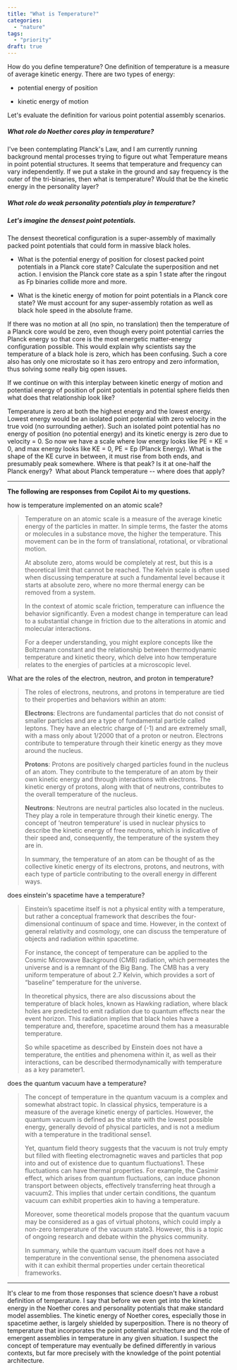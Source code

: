 ```yaml
---
title: "What is Temperature?"
categories: 
  - "nature"
tags: 
  - "priority"
draft: true
---
```


How do you define temperature? One definition of temperature is a measure of average kinetic energy. There are two types of energy:

- potential energy of position

- kinetic energy of motion

Let's evaluate the definition for various point potential assembly scenarios.

##### What role do Noether cores play in temperature?

I've been contemplating Planck's Law, and I am currently running background mental processes trying to figure out what Temperature means in point potential structures. It seems that temperature and frequency can vary independently. If we put a stake in the ground and say frequency is the outer of the tri-binaries, then what is temperature? Would that be the kinetic energy in the personality layer?

##### What role do weak personality potentials play in temperature?

##### Let's imagine the densest point potentials.

The densest theoretical configuration is a super-assembly of maximally packed point potentials that could form in massive black holes.

- What is the potential energy of position for closest packed point potentials in a Planck core state? Calculate the superposition and net action. I envision the Planck core state as a spin 1 state after the ringout as Fp binaries collide more and more.

- What is the kinetic energy of motion for point potentials in a Planck core state? We must account for any super-assembly rotation as well as black hole speed in the absolute frame.

If there was no motion at all (no spin, no translation) then the temperature of a Planck core would be zero, even though every point potential carries the Planck energy so that core is the most energetic matter-energy configuration possible. This would explain why scientists say the temperature of a black hole is zero, which has been confusing. Such a core also has only one microstate so it has zero entropy and zero information, thus solving some really big open issues.

If we continue on with this interplay between kinetic energy of motion and potential energy of position of point potentials in potential sphere fields then what does that relationship look like?

Temperature is zero at both the highest energy and the lowest energy. Lowest energy would be an isolated point potential with zero velocity in the true void (no surrounding aether). Such an isolated point potential has no energy of position (no potential energy) and its kinetic energy is zero due to velocity = 0. So now we have a scale where low energy looks like PE = KE = 0, and max energy looks like KE = 0, PE = Ep (Planck Energy). What is the shape of the KE curve in between, it must rise from both ends, and presumably peak somewhere. Where is that peak? Is it at one-half the Planck energy?  What about Planck temperature -- where does that apply?

* * *

**The following are responses from Copilot Ai to my questions.**

how is temperature implemented on an atomic scale?

> Temperature on an atomic scale is a measure of the average kinetic energy of the particles in matter. In simple terms, the faster the atoms or molecules in a substance move, the higher the temperature. This movement can be in the form of translational, rotational, or vibrational motion.
> 
> At absolute zero, atoms would be completely at rest, but this is a theoretical limit that cannot be reached. The Kelvin scale is often used when discussing temperature at such a fundamental level because it starts at absolute zero, where no more thermal energy can be removed from a system.
> 
> In the context of atomic scale friction, temperature can influence the behavior significantly. Even a modest change in temperature can lead to a substantial change in friction due to the alterations in atomic and molecular interactions.
> 
> For a deeper understanding, you might explore concepts like the Boltzmann constant and the relationship between thermodynamic temperature and kinetic theory, which delve into how temperature relates to the energies of particles at a microscopic level.

What are the roles of the electron, neutron, and proton in temperature?

> The roles of electrons, neutrons, and protons in temperature are tied to their properties and behaviors within an atom:
> 
> **Electrons**: Electrons are fundamental particles that do not consist of smaller particles and are a type of fundamental particle called leptons. They have an electric charge of (-1) and are extremely small, with a mass only about 1/2000 that of a proton or neutron. Electrons contribute to temperature through their kinetic energy as they move around the nucleus.
> 
> **Protons**: Protons are positively charged particles found in the nucleus of an atom. They contribute to the temperature of an atom by their own kinetic energy and through interactions with electrons. The kinetic energy of protons, along with that of neutrons, contributes to the overall temperature of the nucleus.
> 
> **Neutrons**: Neutrons are neutral particles also located in the nucleus. They play a role in temperature through their kinetic energy. The concept of ‘neutron temperature’ is used in nuclear physics to describe the kinetic energy of free neutrons, which is indicative of their speed and, consequently, the temperature of the system they are in.
> 
> In summary, the temperature of an atom can be thought of as the collective kinetic energy of its electrons, protons, and neutrons, with each type of particle contributing to the overall energy in different ways.

does einstein's spacetime have a temperature?

> Einstein’s spacetime itself is not a physical entity with a temperature, but rather a conceptual framework that describes the four-dimensional continuum of space and time. However, in the context of general relativity and cosmology, one can discuss the temperature of objects and radiation within spacetime.
> 
> For instance, the concept of temperature can be applied to the Cosmic Microwave Background (CMB) radiation, which permeates the universe and is a remnant of the Big Bang. The CMB has a very uniform temperature of about 2.7 Kelvin, which provides a sort of “baseline” temperature for the universe.
> 
> In theoretical physics, there are also discussions about the temperature of black holes, known as Hawking radiation, where black holes are predicted to emit radiation due to quantum effects near the event horizon. This radiation implies that black holes have a temperature and, therefore, spacetime around them has a measurable temperature.
> 
> So while spacetime as described by Einstein does not have a temperature, the entities and phenomena within it, as well as their interactions, can be described thermodynamically with temperature as a key parameter1.

does the quantum vacuum have a temperature?

> The concept of temperature in the quantum vacuum is a complex and somewhat abstract topic. In classical physics, temperature is a measure of the average kinetic energy of particles. However, the quantum vacuum is defined as the state with the lowest possible energy, generally devoid of physical particles, and is not a medium with a temperature in the traditional sense1.
> 
> Yet, quantum field theory suggests that the vacuum is not truly empty but filled with fleeting electromagnetic waves and particles that pop into and out of existence due to quantum fluctuations1. These fluctuations can have thermal properties. For example, the Casimir effect, which arises from quantum fluctuations, can induce phonon transport between objects, effectively transferring heat through a vacuum2. This implies that under certain conditions, the quantum vacuum can exhibit properties akin to having a temperature.
> 
> Moreover, some theoretical models propose that the quantum vacuum may be considered as a gas of virtual photons, which could imply a non-zero temperature of the vacuum state3. However, this is a topic of ongoing research and debate within the physics community.
> 
> In summary, while the quantum vacuum itself does not have a temperature in the conventional sense, the phenomena associated with it can exhibit thermal properties under certain theoretical frameworks.

* * *

It's clear to me from those responses that science doesn't have a robust definition of temperature. I say that before we even get into the kinetic energy in the Noether cores and personality potentials that make standard model assemblies. The kinetic energy of Noether cores, especially those in spacetime aether, is largely shielded by superposition. There is no theory of temperature that incorporates the point potential architecture and the role of emergent assemblies in temperature in any given situation. I suspect the concept of temperature may eventually be defined differently in various contexts, but far more precisely with the knowledge of the point potential architecture.

